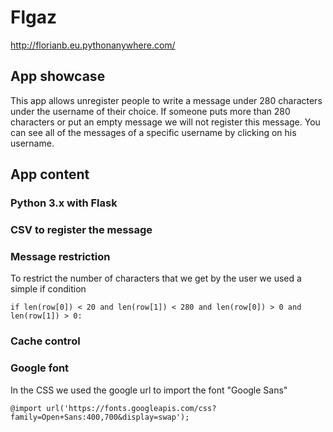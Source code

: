 # Flgaz

http://florianb.eu.pythonanywhere.com/

## App showcase

This app allows unregister people to write a message under 280 characters under the username of their choice.
If someone puts more than 280 characters or put an empty message we will not register this message.
You can see all of the messages of a specific username by clicking on his username.

## App content

### Python 3.x with Flask

### CSV to register the message

### Message restriction

To restrict the number of characters that we get by the user we used a simple if condition

```
if len(row[0]) < 20 and len(row[1]) < 280 and len(row[0]) > 0 and len(row[1]) > 0:
```

### Cache control

### Google font

In the CSS we used the google url to import the font "Google Sans"

```
@import url('https://fonts.googleapis.com/css?family=Open+Sans:400,700&display=swap');
```